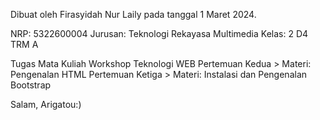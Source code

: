Dibuat oleh Firasyidah Nur Laily pada tanggal 1 Maret 2024.

NRP: 5322600004
Jurusan: Teknologi Rekayasa Multimedia
Kelas: 2 D4 TRM A

Tugas Mata Kuliah Workshop Teknologi WEB 
Pertemuan Kedua > Materi: Pengenalan HTML
Pertemuan Ketiga > Materi: Instalasi dan Pengenalan Bootstrap

Salam, Arigatou:)

